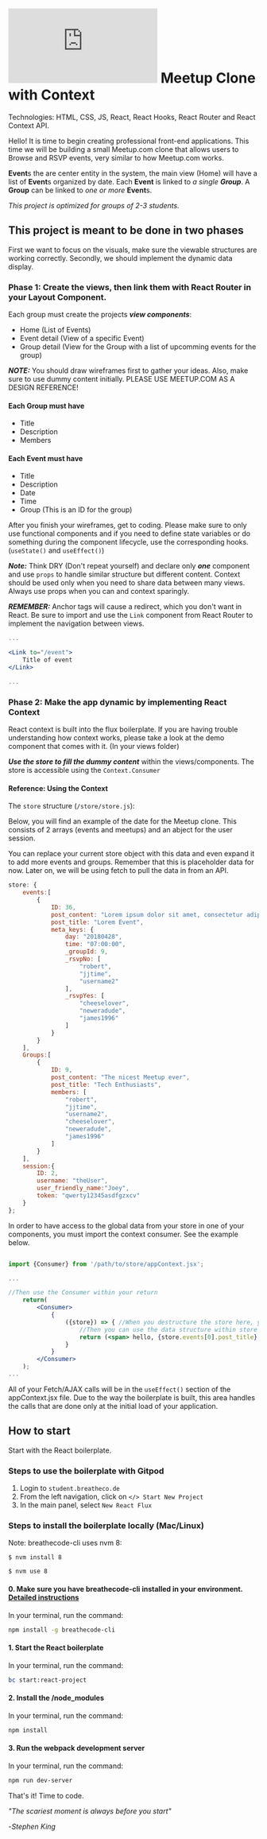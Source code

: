 # ![alt text](https://assets.breatheco.de/apis/img/images.php?blob&random&cat=icon&tags=breathecode,32) Meetup Clone with Context

Technologies: HTML, CSS, JS, React, React Hooks, React Router and React Context API.

Hello! It is time to begin creating professional front-end applications. This time
we will be building a small Meetup.com clone that allows users to Browse and RSVP events, very similar to how Meetup.com works.

**Event**s the are center entity in the system, the main view (Home) will have a list of **Event**s organized by date.
Each **Event** is linked to _a single **Group**_.
A **Group** can be linked to _one or more_ **Event**s.

_This project is optimized for groups of 2-3 students._

## This project is meant to be done in two phases

First we want to focus on the visuals, make sure the viewable structures are working correctly. 
Secondly, we should implement the dynamic data display.

### Phase 1: Create the views, then link them with React Router in your Layout Component.

Each group must create the projects ***view components***:

- Home (List of Events)
- Event detail (View of a specific Event)
- Group detail (View for the Group with a list of upcomming events for the group)

***NOTE:*** You should draw wireframes first to gather your ideas. Also, make sure to use dummy content initially. PLEASE USE MEETUP.COM AS A DESIGN REFERENCE!

#### Each Group must have

- Title
- Description
- Members

#### Each Event must have

- Title
- Description
- Date
- Time
- Group (This is an ID for the group)

After you finish your wireframes, get to coding. Please make sure to only use functional components and if you need to define state variables or do something during the component lifecycle, use the corresponding hooks. (`useState()` and `useEffect()`)

***Note:*** Think DRY (Don't repeat yourself) and declare only ***one*** component and use ```props``` to handle similar structure but different content. Context should be used only when you need to share data between many views. Always use props when you can and context sparingly.

***REMEMBER:*** Anchor tags will cause a redirect, which you don't want in React. Be sure to import and use the ```Link``` component from React Router to implement the navigation between views.

```jsx
...

<Link to="/event">
    Title of event
</Link>

...
```

### Phase 2: Make the app dynamic by implementing React Context

React context is built into the flux boilerplate. If you are having trouble understanding how context works, please take a look at the demo component that comes with it. (In your views folder)

***Use the store to fill the dummy content*** within the views/components. The store is accessible using the ```Context.Consumer```

#### Reference: Using the Context

The `store` structure (```/store/store.js```):

Below, you will find an example of the date for the Meetup clone. This consists of 2 arrays (events and meetups) and an abject for the user session.

You can replace your current store object with this data and even expand it to add more events and groups. Remember that this is placeholder data for now. Later on, we will be using fetch to pull the data in from an API.

```javascript
store: {
    events:[
        {
            ID: 36,
            post_content: "Lorem ipsum dolor sit amet, consectetur adipiscing elit. Sed nec libero consectetur risus vehicula interdum eu at elit. Proin a commodo erat, eu molestie ipsum. Aliquam tristique nunc a est tristique, et convallis risus ullamcorper. Fusce nec massa ac enim pellentesque ornare. Pellentesque non sapien varius, pellentesque tellus sit amet, facilisis justo. Duis rhoncus nunc id elementum dapibus. Sed dictum lacinia vestibulum.",
            post_title: "Lorem Event",
            meta_keys: {
                day: "20180428",
                time: "07:00:00",
                _groupId: 9,
                _rsvpNo: [
                    "robert",
                    "jjtime",
                    "username2"
                ],
                _rsvpYes: [
                    "cheeselover",
                    "neweradude",
                    "james1996"
                ]
            }
        }
    ],
    Groups:[
        {
            ID: 9,
            post_content: "The nicest Meetup ever",
            post_title: "Tech Enthusiasts",
            members: [
                "robert",
                "jjtime",
                "username2",
                "cheeselover",
                "neweradude",
                "james1996"
            ]
        }
    ],
    session:{
        ID: 2,
        username: "theUser",
        user_friendly_name:"Joey",
        token: "qwerty12345asdfgzxcv"
    }
};
```

In order to have access to the global data from your store in one of your components, you must import the context consumer. See the example below.

```jsx

import {Consumer} from '/path/to/store/appContext.jsx';

...

//Then use the Consumer within your return
    return(
        <Consumer>
            {
                ({store}) => { //When you destructure the store here, you can also pass actions.
                    //Then you can use the data structure within store into
                    return (<span> hello, {store.events[0].post_title} </span>);
                }
            }
        </Consumer>
    );
...

```

All of your Fetch/AJAX calls will be in the ```useEffect()``` section of the appContext.jsx file. Due to the way the boilerplate is built, this area handles the calls that are done only at the initial load of your application.

## How to start

Start with the React boilerplate.

### Steps to use the boilerplate with Gitpod

1. Login to `student.breatheco.de`
2. From the left navigation, click on `</> Start New Project`
3. In the main panel, select `New React Flux`

### Steps to install the boilerplate locally (Mac/Linux)

Note: breathecode-cli uses nvm 8:

```$ nvm install 8```

```$ nvm use 8```

#### 0. Make sure you have breathecode-cli installed in your environment. [Detailed instructions](https://www.npmjs.com/package/@breathecode/breathecode-cli)

In your terminal, run the command:

```bash
npm install -g breathecode-cli
```

#### 1. Start the React boilerplate

In your terminal, run the command:

```bash
bc start:react-project
```

#### 2. Install the /node_modules

In your terminal, run the command:

```bash
npm install
```

#### 3. Run the webpack development server

In your terminal, run the command:

```bash
npm run dev-server
```

That's it! Time to code.

_"The scariest moment is always before you start"_

-_Stephen King_
